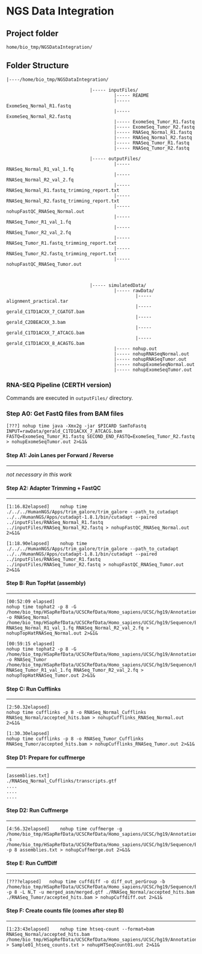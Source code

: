 # NGS Data Integration

## Project folder

`home/bio_tmp/NGSDataIntegration/`

## Folder Structure

```
|----/home/bio_tmp/NGSDataIntegration/

			                   |----- inputFiles/
										|----- README
										|----- ExomeSeq_Normal_R1.fastq
							            |----- ExomeSeq_Normal_R2.fastq
										|----- ExomeSeq_Tumor_R1.fastq
										|----- ExomeSeq_Tumor_R2.fastq
										|----- RNASeq_Normal_R1.fastq
										|----- RNASeq_Normal_R2.fastq
										|----- RNASeq_Tumor_R1.fastq
										|----- RNASeq_Tumor_R2.fastq
							   
			                   |----- outputFiles/
										|----- RNASeq_Normal_R1_val_1.fq
										|----- RNASeq_Normal_R2_val_2.fq
										|----- RNASeq_Normal_R1.fastq_trimming_report.txt  
										|----- RNASeq_Normal_R2.fastq_trimming_report.txt
					                    |----- nohupFastQC_RNASeq_Normal.out
										|----- RNASeq_Tumor_R1_val_1.fq
										|----- RNASeq_Tumor_R2_val_2.fq
										|----- RNASeq_Tumor_R1.fastq_trimming_report.txt  
										|----- RNASeq_Tumor_R2.fastq_trimming_report.txt
										|----- nohupFastQC_RNASeq_Tumor.out
										

							   
			                   |----- simulatedData/
										|----- rawData/
												|----- alignment_practical.tar
												|----- gerald_C1TD1ACXX_7_CGATGT.bam
												|----- gerald_C2DBEACXX_3.bam
												|----- gerald_C1TD1ACXX_7_ATCACG.bam
												|----- gerald_C1TD1ACXX_8_ACAGTG.bam
										|----- nohup.out
										|----- nohupRNASeqNormal.out
										|----- nohupRNASeqTumor.out
										|----- nohupExomeSeqNormal.out
										|----- nohupExomeSeqTumor.out										
```


### RNA-SEQ Pipeline (CERTH version)
Commands are executed in `outputFiles/`  directory.


### Step A0: Get FastQ files from BAM files
```
[???] nohup time java -Xmx2g -jar $PICARD SamToFastq INPUT=rawData/gerald_C1TD1ACXX_7_ATCACG.bam FASTQ=ExomeSeq_Tumor_R1.fastq SECOND_END_FASTQ=ExomeSeq_Tumor_R2.fastq > nohupExomeSeqTumor.out 2>&1&
```


#### Step A1: Join Lanes per Forward / Reverse
-----------------------------------------
_not necessary in this work_


#### Step A2: Adapter Trimming + FastQC
----------------------------------
```
[1:16.82elapsed]	nohup time ./../../HumanNGS/Apps/trim_galore/trim_galore --path_to_cutadapt ../../HumanNGS/Apps/cutadapt-1.8.1/bin/cutadapt --paired ../inputFiles/RNASeq_Normal_R1.fastq ../inputFiles/RNASeq_Normal_R2.fastq > nohupFastQC_RNASeq_Normal.out 2>&1&
```

```
[1:18.90elapsed]	nohup time ./../../HumanNGS/Apps/trim_galore/trim_galore --path_to_cutadapt ../../HumanNGS/Apps/cutadapt-1.8.1/bin/cutadapt --paired ../inputFiles/RNASeq_Tumor_R1.fastq ../inputFiles/RNASeq_Tumor_R2.fastq > nohupFastQC_RNASeq_Tumor.out 2>&1&
```


#### Step B: Run TopHat (assembly)
-----------------------------

```
[00:52:09 elapsed]	
nohup time tophat2 -p 8 -G /home/bio_tmp/HSapRefData/UCSCRefData/Homo_sapiens/UCSC/hg19/Annotation/Genes/genes.gtf -o RNASeq_Normal /home/bio_tmp/HSapRefData/UCSCRefData/Homo_sapiens/UCSC/hg19/Sequence/Bowtie2Index/genome RNASeq_Normal_R1_val_1.fq RNASeq_Normal_R2_val_2.fq > nohupTopHatRNASeq_Normal.out 2>&1&
```
```
[00:59:15 elapsed]      
nohup time tophat2 -p 8 -G /home/bio_tmp/HSapRefData/UCSCRefData/Homo_sapiens/UCSC/hg19/Annotation/Genes/genes.gtf -o RNASeq_Tumor /home/bio_tmp/HSapRefData/UCSCRefData/Homo_sapiens/UCSC/hg19/Sequence/Bowtie2Index/genome RNASeq_Tumor_R1_val_1.fq RNASeq_Tumor_R2_val_2.fq > nohupTopHatRNASeq_Tumor.out 2>&1&
```

#### Step C: Run Cufflinks
---------------------
```
[2:50.32elapsed]	
nohup time cufflinks -p 8 -o RNASeq_Normal_Cufflinks RNASeq_Normal/accepted_hits.bam > nohupCufflinks_RNASeq_Normal.out 2>&1&
```
```
[1:30.30elapsed]
nohup time cufflinks -p 8 -o RNASeq_Tumor_Cufflinks RNASeq_Tumor/accepted_hits.bam > nohupCufflinks_RNASeq_Tumor.out 2>&1&
```
#### Step D1: Prepare for cuffmerge
-------------------------------
```
[assemblies.txt]
./RNASeq_Normal_Cufflinks/transcripts.gtf
....
....
....
```


#### Step D2: Run Cuffmerge
---------------------
```
[4:56.32elapsed]	nohup time cuffmerge -g /home/bio_tmp/HSapRefData/UCSCRefData/Homo_sapiens/UCSC/hg19/Annotation/Genes/genes.gtf -s /home/bio_tmp/HSapRefData/UCSCRefData/Homo_sapiens/UCSC/hg19/Sequence/Bowtie2Index/genome.fa -p 8 assemblies.txt > nohupCuffmerge.out 2>&1&
```

#### Step E: Run CuffDiff
--------------------
```
[????elapsed]	nohup time cuffdiff -o diff_out_perGroup -b /home/bio_tmp/HSapRefData/UCSCRefData/Homo_sapiens/UCSC/hg19/Sequence/Bowtie2Index/genome.fa -p 8 -L N,T -u merged_asm/merged.gtf ./RNASeq_Normal/accepted_hits.bam ./RNASeq_Tumor/accepted_hits.bam > nohupCuffdiff.out 2>&1&
```

#### Step F: Create counts file (comes after step B)
---------------------------
```
[1:23:43elapsed]	nohup time htseq-count --format=bam RNASeq_Normal/accepted_hits.bam /home/bio_tmp/HSapRefData/UCSCRefData/Homo_sapiens/UCSC/hg19/Annotation/Genes/genes.gtf > Sample01_htseq_counts.txt > nohupHTSeqCount01.out 2>&1&
```

